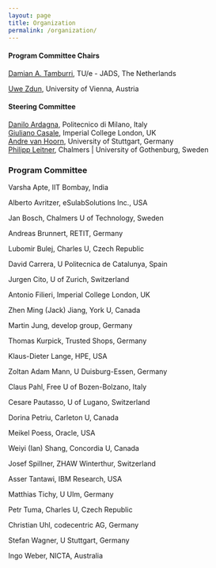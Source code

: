 ```yaml
---
layout: page
title: Organization
permalink: /organization/
---
```

#### Program Committee Chairs

[Damian A. Tamburri](https://www.linkedin.com/in/maelstrom/?originalSubdomain=nl), TU/e - JADS, The Netherlands

[Uwe Zdun](https://cs.univie.ac.at/Uwe.Zdun/), University of Vienna, Austria 

#### Steering Committee

[Danilo Ardagna](http://ardagna.faculty.polimi.it/), Politecnico di Milano, Italy  
[Giuliano Casale](http://wp.doc.ic.ac.uk/gcasale/), Imperial College London, UK  
[Andre van Hoorn](https://www.iste.uni-stuttgart.de/institute/team/van-Hoorn/), University of Stuttgart, Germany  
[Philipp Leitner](http://www.chalmers.se/en/staff/Pages/philipp-leitner.aspx), Chalmers | University of Gothenburg, Sweden


### Program Committee

Varsha Apte, IIT Bombay, India

Alberto Avritzer, eSulabSolutions Inc., USA

Jan Bosch, Chalmers U of Technology, Sweden

Andreas Brunnert, RETIT, Germany

Lubomir Bulej, Charles U, Czech Republic

David Carrera, U Politecnica de Catalunya, Spain

Jurgen Cito, U of Zurich, Switzerland

Antonio Filieri, Imperial College London, UK

Zhen Ming (Jack) Jiang, York U, Canada

Martin Jung, develop group, Germany

Thomas Kurpick, Trusted Shops, Germany

Klaus-Dieter Lange, HPE, USA

Zoltan Adam Mann, U Duisburg-Essen, Germany

Claus Pahl, Free U of Bozen-Bolzano, Italy

Cesare Pautasso, U of Lugano, Switzerland

Dorina Petriu, Carleton U, Canada

Meikel Poess, Oracle, USA

Weiyi (Ian) Shang, Concordia U, Canada

Josef Spillner, ZHAW Winterthur, Switzerland

Asser Tantawi, IBM Research, USA

Matthias Tichy, U Ulm, Germany

Petr Tuma, Charles U, Czech Republic

Christian Uhl, codecentric AG, Germany

Stefan Wagner, U Stuttgart, Germany

Ingo Weber, NICTA, Australia


